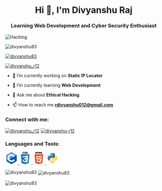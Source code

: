<h1 align="center">Hi 👋, I'm Divyanshu Raj</h1>
<h3 align="center">Learning Web Development and Cyber Security Enthusiast</h3>
<img align="center" alt="Hacking" width="400" src="https://adcy.io/wp-content/uploads/2020/04/anti-hacking.gif">


<p align="left"> <img src="https://komarev.com/ghpvc/?username=divyanshu83&label=Profile%20views&color=0e75b6&style=flat" alt="divyanshu83" /> </p>

<p align="left"> <a href="https://github.com/ryo-ma/github-profile-trophy"><img src="https://github-profile-trophy.vercel.app/?username=divyanshu83" alt="divyanshu83" /></a> </p>

<p align="left"> <a href="https://twitter.com/divyanshu_r12" target="blank"><img src="https://img.shields.io/twitter/follow/divyanshu_r12?logo=twitter&style=for-the-badge" alt="divyanshu_r12" /></a> </p>

- 🔭 I’m currently working on **Static IP Locator**

- 🌱 I’m currently learning **Web Development**

- 💬 Ask me about **Ethical Hacking**

- 📫 How to reach me **rdivyanshu012@gmail.com**

<h3 align="left">Connect with me:</h3>
<p align="left">
<a href="https://twitter.com/divyanshu_r12" target="blank"><img align="center" src="https://raw.githubusercontent.com/rahuldkjain/github-profile-readme-generator/master/src/images/icons/Social/twitter.svg" alt="divyanshu_r12" height="30" width="40" /></a>
<a href="https://linkedin.com/in/divyanshu-r12" target="blank"><img align="center" src="https://raw.githubusercontent.com/rahuldkjain/github-profile-readme-generator/master/src/images/icons/Social/linked-in-alt.svg" alt="divyanshu-r12" height="30" width="40" /></a>
</p>

<h3 align="left">Languages and Tools:</h3>
<p align="left"> <a href="https://www.cprogramming.com/" target="_blank" rel="noreferrer"> <img src="https://raw.githubusercontent.com/devicons/devicon/master/icons/c/c-original.svg" alt="c" width="40" height="40"/> </a> <a href="https://www.w3schools.com/css/" target="_blank" rel="noreferrer"> <img src="https://raw.githubusercontent.com/devicons/devicon/master/icons/css3/css3-original-wordmark.svg" alt="css3" width="40" height="40"/> </a> <a href="https://www.w3.org/html/" target="_blank" rel="noreferrer"> <img src="https://raw.githubusercontent.com/devicons/devicon/master/icons/html5/html5-original-wordmark.svg" alt="html5" width="40" height="40"/> </a> <a href="https://www.python.org" target="_blank" rel="noreferrer"> <img src="https://raw.githubusercontent.com/devicons/devicon/master/icons/python/python-original.svg" alt="python" width="40" height="40"/> </a> </p>

<p><img align="left" src="https://github-readme-stats.vercel.app/api/top-langs?username=divyanshu83&show_icons=true&locale=en&layout=compact" alt="divyanshu83" /></p>

<p>&nbsp;<img align="center" src="https://github-readme-stats.vercel.app/api?username=divyanshu83&show_icons=true&locale=en" alt="divyanshu83" /></p>

<p><img align="center" src="https://github-readme-streak-stats.herokuapp.com/?user=divyanshu83&" alt="divyanshu83" /></p>
